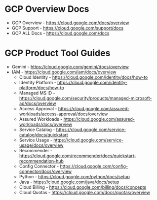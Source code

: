# GCP Overview Docs
* GCP Overview - https://cloud.google.com/docs/overview
* GCP Support - https://cloud.google.com/support/docs
* GCP ALL Docs - https://cloud.google.com/docs
# GCP Product Tool Guides
+ Gemini - https://cloud.google.com/gemini/docs/overview
+ IAM - https://cloud.google.com/iam/docs/overview
  + Cloud Identity - https://cloud.google.com/identity/docs/how-to
  + Identity Platform - https://cloud.google.com/identity-platform/docs/how-to
  + Managed MS ID - https://cloud.google.com/security/products/managed-microsoft-ad/docs/overview
  + Access Approval - https://cloud.google.com/assured-workloads/access-approval/docs/overview
  + Assured Workloads - https://cloud.google.com/assured-workloads/docs/overview
  + Service Catalog - https://cloud.google.com/service-catalog/docs/quickstart
  + Service Usage - https://cloud.google.com/service-usage/docs/overview
  + Recommender - https://cloud.google.com/recommender/docs/quickstart-recommendation-hub
  + Config Connector - https://cloud.google.com/config-connector/docs/overview
  + Python - https://cloud.google.com/python/docs/setup
  + Java - https://cloud.google.com/java/docs/setup
  + Cloud Billing - https://cloud.google.com/billing/docs/concepts
  + Cloud Quotas - https://cloud.google.com/docs/quotas/overview
